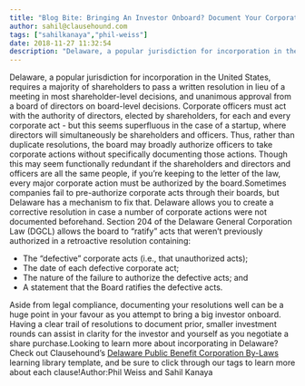 ```yaml
---
title: "Blog Bite: Bringing An Investor Onboard? Document Your Corporate Resolutions!"
author: sahil@clausehound.com
tags: ["sahilkanaya","phil-weiss"]
date: 2018-11-27 11:32:54
description: "Delaware, a popular jurisdiction for incorporation in the United States, requires a majority of shareholders to pass a written resolution in lieu of a meeting in most shareholder-level decisions, an..."
---
```


Delaware, a popular jurisdiction for incorporation in the United States, requires a majority of shareholders to pass a written resolution in lieu of a meeting in most shareholder-level decisions, and unanimous approval from a board of directors on board-level decisions. Corporate officers must act with the authority of directors, elected by shareholders, for each and every corporate act  - but this seems superfluous in the case of a startup, where directors will simultaneously be shareholders and officers. Thus, rather than duplicate resolutions, the board may broadly authorize officers to take corporate actions without specifically documenting those actions. Though this may seem functionally redundant if the shareholders and directors and officers are all the same people, if you’re keeping to the letter of the law, every major corporate action must be authorized by the board.Sometimes companies fail to pre-authorize corporate acts through their boards, but Delaware has a mechanism to fix that. Delaware allows you to create a corrective resolution in case a number of corporate actions were not documented beforehand. Section 204 of the Delaware General Corporation Law (DGCL) allows the board to “ratify” acts that weren’t previously authorized in a retroactive resolution containing:
- The “defective” corporate acts (i.e., that unauthorized acts);
- The date of each defective corporate act;
- The nature of the failure to authorize the defective acts; and
- A statement that the Board ratifies the defective acts.

Aside from legal compliance, documenting your resolutions well can be a huge point in your favour as you attempt to bring a big investor onboard. Having a clear trail of resolutions to document prior, smaller investment rounds can assist in clarity for the investor and yourself as you negotiate a share purchase.Looking to learn more about incorporating in Delaware? Check out Clausehound’s [Delaware Public Benefit Corporation By-Laws](https://www.clausehound.com/legal-contract/16486) learning library template, and be sure to click through our tags to learn more about each clause!Author:Phil Weiss and Sahil Kanaya